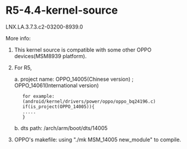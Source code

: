 # R5-4.4-kernel-source
LNX.LA.3.7.3.c2-03200-8939.0


More info:

1. This kernel source is compatible with some other OPPO devices(MSM8939 platform).

2. For R5, 

     a. project name: OPPO_14005(Chinese version) ; OPPO_14061(International version)
   
                      
          for example: 
          (android/kernel/drivers/power/oppo/oppo_bq24196.c)
          if(is_project(OPPO_14005)){
          .....
          }
     b. dts path: /arch/arm/boot/dts/14005
3. OPPO's makefile: using "./mk MSM_14005 new_module" to compile.
